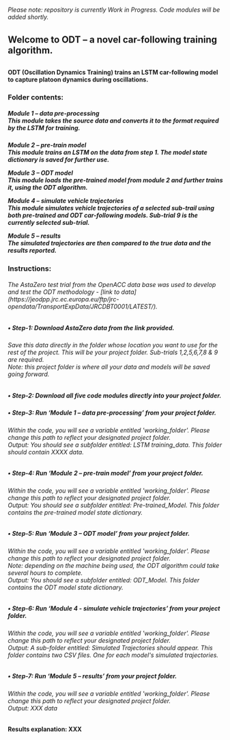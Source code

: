 <h6>Please note: repository is currently Work in Progress. Code modules will be added shortly.
<h2>Welcome to ODT – a novel car-following training algorithm.<h2>
<h4>ODT (Oscillation Dynamics Training) trains an LSTM car-following model to capture platoon dynamics during oscillations.

<h3>Folder contents:

<h5>Module 1 – data pre-processing<br />
This module takes the source data and converts it to the format required by the LSTM for training.<h5>

Module 2 – pre-train model<br />
This module trains an LSTM on the data from step 1. The model state dictionary is saved for further use.

Module 3 – ODT model<br />
This module loads the pre-trained model from module 2 and further trains it, using the ODT algorithm. 

Module 4 – simulate vehicle trajectories<br />
This module simulates vehicle trajectories of a selected sub-trail using both pre-trained and ODT car-following models. Sub-trial 9 is the currently selected sub-trial.

Module 5 – results<br />
The simulated trajectories are then compared to the true data and the results reported.

<h3>Instructions:

<h6>The AstaZero test trial from the OpenACC data base was used to develop and test the ODT methodology - [link to data](https://jeodpp.jrc.ec.europa.eu/ftp/jrc-opendata/TransportExpData/JRCDBT0001/LATEST/).<br />

<h5>•	Step-1: Download AstaZero data from the link provided. 
<h6>Save this data directly in the folder whose location you want to use for the rest of the project. 
This will be your project folder. Sub-trials 1,2,5,6,7,8 & 9 are required. 
<br />Note: this project folder is where all your data and models will be saved going forward. 

<h5>•	Step-2: Download all five code modules directly into your project folder.

<h5>•	Step-3: Run ‘Module 1 – data pre-processing’ from your project folder.
<h6>Within the code, you will see a variable entitled 'working_folder'. Please change this path to reflect your designated project folder.<br />
Output: You should see a subfolder entitled: LSTM training_data. This folder should contain XXXX data.

<h5>•	Step-4: Run ‘Module 2 – pre-train model’ from your project folder. 
<h6>Within the code, you will see a variable entitled 'working_folder'. Please change this path to reflect your designated project folder.<br />
Output: You should see a subfolder entitled: Pre-trained_Model. This folder contains the pre-trained model state dictionary.

<h5>•	Step-5: Run ‘Module 3 – ODT model’ from your project folder.
<h6>Within the code, you will see a variable entitled 'working_folder'. Please change this path to reflect your designated project folder.<br />
Note: depending on the machine being used, the ODT algorithm could take several hours to complete.<br />
Output: You should see a subfolder entitled: ODT_Model. This folder contains the ODT model state dictionary.

<h5>•	Step-6: Run ‘Module 4 - simulate vehicle trajectories’ from your project folder.
<h6>Within the code, you will see a variable entitled 'working_folder'. Please change this path to reflect your designated project folder.<br />
Output: A sub-folder entitled: Simulated Trajectories should appear. This folder contains two CSV files. One for each model's simulated trajectories.

<h5>•	Step-7: Run ‘Module 5 – results’ from your project folder.
<h6>Within the code, you will see a variable entitled 'working_folder'. Please change this path to reflect your designated project folder.<br />
Output: XXX data

<h4>Results explanation:
XXX
